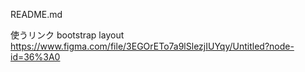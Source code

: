 README.md

使うリンク
bootstrap
layout
https://www.figma.com/file/3EGOrETo7a9lSlezjIUYqy/Untitled?node-id=36%3A0